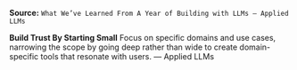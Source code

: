 **Source:** `What We’ve Learned From A Year of Building with LLMs – Applied LLMs`

**Build Trust By Starting Small**
Focus on specific domains and use cases, narrowing the scope by going deep rather than wide to create domain-specific tools that resonate with users. — Applied LLMs
